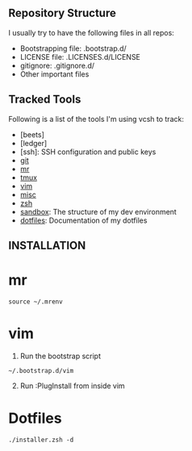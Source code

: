 Repository Structure
--------------------

I usually try to have the following files in all repos:

- Bootstrapping file: .bootstrap.d/<filename>
- LICENSE file: .LICENSES.d/LICENSE
- gitignore: .gitignore.d/<filename>
- Other important files

Tracked Tools
-------------

Following is a list of the tools I'm using vcsh to track:

- [beets]
- [ledger]
- [ssh]: SSH configuration and public keys
- [git](https://github.com/srijanshetty/vcsh-git)
- [mr](https://github.com/srijanshetty/vcsh-mr)
- [tmux](https://github.com/srijanshetty/vcsh-tmux)
- [vim](https://github.com/srijanshetty/vcsh-vim)
- [misc](https://github.com/srijanshetty/vcsh-misc)
- [zsh](https://github.com/srijanshetty/vcsh-zsh)
- [sandbox](https://github.com/srijanshetty/vcsh-sandbox): The structure of my dev environment
- [dotfiles](https://github.com/srijanshetty/dotfiles): Documentation of my dotfiles

INSTALLATION
------------

# mr

```shell
source ~/.mrenv
```

# vim

1. Run the bootstrap script

```shell
~/.bootstrap.d/vim
```

2. Run :PlugInstall from inside vim

# Dotfiles

```shell
./installer.zsh -d
```

